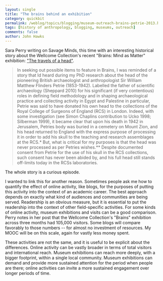 ```yaml
---
layout: single 
title: "The brains behind an exhibition" 
category: quickbit
permalink: /weblog/topics/blogging/museum-outreach-brains-petrie-2013.html
tags: [history of anthropology, blogging, museums, outreach] 
comments: false 
author: John Hawks 
---
```


Sara Perry writing on Savage Minds, this time with an interesting historical story about the Wellcome Collection's recent "Brains: Mind as Matter" exhibition: <a href="http://backupminds.wordpress.com/2013/09/30/the-travels-of-a-head/">"The travels of a head"</a>.

<blockquote>In seeking out possible items to feature in Brains, I was reminded of a story that Id heard during my PhD research about the head of the pioneering British archaeologist and anthropologist Sir William Matthew Flinders Petrie (1853-1942). Labelled the father of scientific archaeology (Sheppard 2010) for his significant (if very contentious) roles in defining field methodology and in shaping archaeological practice and collecting activity in Egypt and Palestine in particular, Petrie was said to have donated his own head to the collections of the Royal College of Surgeons of England (RCS) in London. Indeed, with some investigation (see Simon Chaplins contribution to Ucko 1998; Silberman 1999), it became clear that upon his death in 1942 in Jerusalem, Petries body was buried in a cemetery on Mount Zion, and his head returned to England with the express purpose of processing it in order to add his skull to the teaching and research assemblages at the RCS.* But, what is critical for my purposes is that the head was never processed as per Petries wishes.** Despite documented consent from Petrie for the use of his skull in the RCS collections, such consent has never been abided by, and his full head still stands off-limits today in the RCSs laboratories.</blockquote>

The whole story is a curious episode. 

I wanted to link this for another reason. Sometimes people ask me how to quantify the effect of online activity, like blogs, for the purposes of putting this activity into the context of an academic career. The best approach depends on exactly what kind of audiences and communities are being served. Readership is an obvious measure, but it is essential to put the readership into the context of other field-specific activities. For some kinds of online activity, museum exhibitions and visits can be a good comparison. Perry notes in her post that the Wellcome Collection's "Brains" exhibition across three months had 105,000 visitors. Some blogs will compare favorably to those numbers -- for almost no investment of resources. My MOOC will be on this scale, again for vastly less money spent. 

These activities are not the same, and it is useful to be explicit about the differences. Online activity can be vastly broader in terms of total visitors and international reach. Museum exhibitions can reach more deeply, with a bigger footprint, within a single local community. Museum exhibitions can demand and provide more sustained attention for the period when people are there; online activities can invite a more sustained engagement over longer periods of time. 

